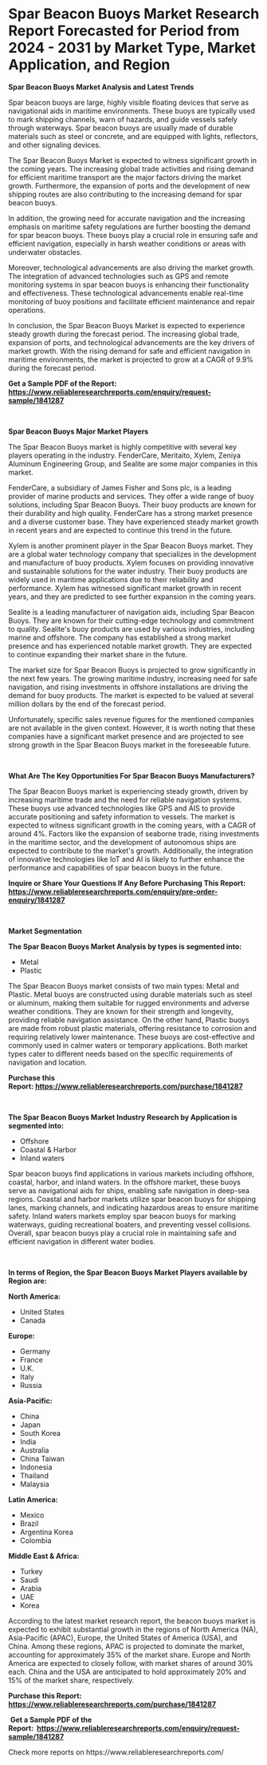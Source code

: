 <p><h1>Spar Beacon Buoys Market Research Report Forecasted for Period from 2024 -  2031 by Market Type, Market Application, and Region</h1></p><p><strong>Spar Beacon Buoys Market Analysis and Latest Trends</strong></p>
<p><p>Spar beacon buoys are large, highly visible floating devices that serve as navigational aids in maritime environments. These buoys are typically used to mark shipping channels, warn of hazards, and guide vessels safely through waterways. Spar beacon buoys are usually made of durable materials such as steel or concrete, and are equipped with lights, reflectors, and other signaling devices.</p><p>The Spar Beacon Buoys Market is expected to witness significant growth in the coming years. The increasing global trade activities and rising demand for efficient maritime transport are the major factors driving the market growth. Furthermore, the expansion of ports and the development of new shipping routes are also contributing to the increasing demand for spar beacon buoys.</p><p>In addition, the growing need for accurate navigation and the increasing emphasis on maritime safety regulations are further boosting the demand for spar beacon buoys. These buoys play a crucial role in ensuring safe and efficient navigation, especially in harsh weather conditions or areas with underwater obstacles.</p><p>Moreover, technological advancements are also driving the market growth. The integration of advanced technologies such as GPS and remote monitoring systems in spar beacon buoys is enhancing their functionality and effectiveness. These technological advancements enable real-time monitoring of buoy positions and facilitate efficient maintenance and repair operations.</p><p>In conclusion, the Spar Beacon Buoys Market is expected to experience steady growth during the forecast period. The increasing global trade, expansion of ports, and technological advancements are the key drivers of market growth. With the rising demand for safe and efficient navigation in maritime environments, the market is projected to grow at a CAGR of 9.9% during the forecast period.</p></p>
<p><strong>Get a Sample PDF of the Report:&nbsp; <a href="https://www.reliableresearchreports.com/enquiry/request-sample/1841287">https://www.reliableresearchreports.com/enquiry/request-sample/1841287</a></strong></p>
<p>&nbsp;</p>
<p><strong>Spar Beacon Buoys Major Market Players</strong></p>
<p><p>The Spar Beacon Buoys market is highly competitive with several key players operating in the industry. FenderCare, Meritaito, Xylem, Zeniya Aluminum Engineering Group, and Sealite are some major companies in this market.</p><p>FenderCare, a subsidiary of James Fisher and Sons plc, is a leading provider of marine products and services. They offer a wide range of buoy solutions, including Spar Beacon Buoys. Their buoy products are known for their durability and high quality. FenderCare has a strong market presence and a diverse customer base. They have experienced steady market growth in recent years and are expected to continue this trend in the future.</p><p>Xylem is another prominent player in the Spar Beacon Buoys market. They are a global water technology company that specializes in the development and manufacture of buoy products. Xylem focuses on providing innovative and sustainable solutions for the water industry. Their buoy products are widely used in maritime applications due to their reliability and performance. Xylem has witnessed significant market growth in recent years, and they are predicted to see further expansion in the coming years.</p><p>Sealite is a leading manufacturer of navigation aids, including Spar Beacon Buoys. They are known for their cutting-edge technology and commitment to quality. Sealite's buoy products are used by various industries, including marine and offshore. The company has established a strong market presence and has experienced notable market growth. They are expected to continue expanding their market share in the future.</p><p>The market size for Spar Beacon Buoys is projected to grow significantly in the next few years. The growing maritime industry, increasing need for safe navigation, and rising investments in offshore installations are driving the demand for buoy products. The market is expected to be valued at several million dollars by the end of the forecast period.</p><p>Unfortunately, specific sales revenue figures for the mentioned companies are not available in the given context. However, it is worth noting that these companies have a significant market presence and are projected to see strong growth in the Spar Beacon Buoys market in the foreseeable future.</p></p>
<p>&nbsp;</p>
<p><strong>What Are The Key Opportunities For Spar Beacon Buoys Manufacturers?</strong></p>
<p><p>The Spar Beacon Buoys market is experiencing steady growth, driven by increasing maritime trade and the need for reliable navigation systems. These buoys use advanced technologies like GPS and AIS to provide accurate positioning and safety information to vessels. The market is expected to witness significant growth in the coming years, with a CAGR of around 4%. Factors like the expansion of seaborne trade, rising investments in the maritime sector, and the development of autonomous ships are expected to contribute to the market's growth. Additionally, the integration of innovative technologies like IoT and AI is likely to further enhance the performance and capabilities of spar beacon buoys in the future.</p></p>
<p><strong>Inquire or Share Your Questions If Any Before Purchasing This Report: <a href="https://www.reliableresearchreports.com/enquiry/pre-order-enquiry/1841287">https://www.reliableresearchreports.com/enquiry/pre-order-enquiry/1841287</a></strong></p>
<p>&nbsp;</p>
<p><strong>Market Segmentation</strong></p>
<p><strong>The Spar Beacon Buoys Market Analysis by types is segmented into:</strong></p>
<p><ul><li>Metal</li><li>Plastic</li></ul></p>
<p><p>The Spar Beacon Buoys market consists of two main types: Metal and Plastic. Metal buoys are constructed using durable materials such as steel or aluminum, making them suitable for rugged environments and adverse weather conditions. They are known for their strength and longevity, providing reliable navigation assistance. On the other hand, Plastic buoys are made from robust plastic materials, offering resistance to corrosion and requiring relatively lower maintenance. These buoys are cost-effective and commonly used in calmer waters or temporary applications. Both market types cater to different needs based on the specific requirements of navigation and location.</p></p>
<p><strong>Purchase this Report:&nbsp;<a href="https://www.reliableresearchreports.com/purchase/1841287">https://www.reliableresearchreports.com/purchase/1841287</a></strong></p>
<p>&nbsp;</p>
<p><strong>The Spar Beacon Buoys Market Industry Research by Application is segmented into:</strong></p>
<p><ul><li>Offshore</li><li>Coastal & Harbor</li><li>Inland waters</li></ul></p>
<p><p>Spar beacon buoys find applications in various markets including offshore, coastal, harbor, and inland waters. In the offshore market, these buoys serve as navigational aids for ships, enabling safe navigation in deep-sea regions. Coastal and harbor markets utilize spar beacon buoys for shipping lanes, marking channels, and indicating hazardous areas to ensure maritime safety. Inland waters markets employ spar beacon buoys for marking waterways, guiding recreational boaters, and preventing vessel collisions. Overall, spar beacon buoys play a crucial role in maintaining safe and efficient navigation in different water bodies.</p></p>
<p>&nbsp;</p>
<p><strong>In terms of Region, the Spar Beacon Buoys Market Players available by Region are:</strong></p>
<p>
    <p> <strong> North America: </strong>
        <ul>
            <li>United States</li>
            <li>Canada</li>
        </ul>
        </p> 
    <p> <strong> Europe: </strong>
        <ul>
            <li>Germany</li>
            <li>France</li>
            <li>U.K.</li>
            <li>Italy</li>
            <li>Russia</li>
        </ul>
        </p> 
    <p> <strong> Asia-Pacific: </strong>
        <ul>
            <li>China</li>
            <li>Japan</li>
            <li>South Korea</li>
            <li>India</li>
            <li>Australia</li>
            <li>China Taiwan</li>
            <li>Indonesia</li>
            <li>Thailand</li>
            <li>Malaysia</li>
        </ul>
        </p> 
    <p> <strong> Latin America: </strong>
        <ul>
            <li>Mexico</li>
            <li>Brazil</li>
            <li>Argentina Korea</li>
            <li>Colombia</li>
        </ul>
        </p> 
    <p> <strong> Middle East & Africa: </strong>
        <ul>
            <li>Turkey</li>
            <li>Saudi</li>
            <li>Arabia</li>
            <li>UAE</li>
            <li>Korea</li>
        </ul>
    </p>
    </p>
<p><p>According to the latest market research report, the beacon buoys market is expected to exhibit substantial growth in the regions of North America (NA), Asia-Pacific (APAC), Europe, the United States of America (USA), and China. Among these regions, APAC is projected to dominate the market, accounting for approximately 35% of the market share. Europe and North America are expected to closely follow, with market shares of around 30% each. China and the USA are anticipated to hold approximately 20% and 15% of the market share, respectively.</p></p>
<p><strong>Purchase this Report: <a href="https://www.reliableresearchreports.com/purchase/1841287">https://www.reliableresearchreports.com/purchase/1841287</a></strong></p>
<p>&nbsp;<strong>Get a Sample PDF of the Report:&nbsp;&nbsp;<a href="https://www.reliableresearchreports.com/enquiry/request-sample/1841287">https://www.reliableresearchreports.com/enquiry/request-sample/1841287</a></strong></p>
<p><strong></strong></p>
<p>Check more reports on https://www.reliableresearchreports.com/</p>